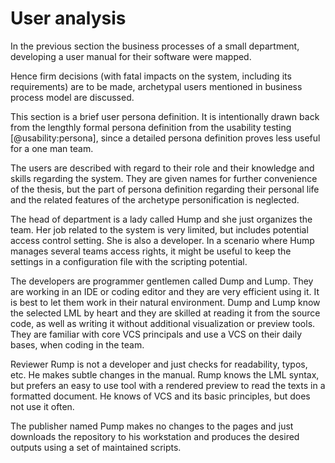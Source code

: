 # User analysis

In the previous section the business processes of a small department, developing a user manual for their software were mapped.

Hence firm decisions (with fatal impacts on the system, including its requirements) are to be made, archetypal users mentioned in business process model are discussed.

This section is a brief user persona definition.
It is intentionally drawn back from the lengthly formal persona definition from the usability testing [@usability:persona], since a detailed persona definition proves less useful for a one man team.

The users are described with regard to their role and their knowledge and skills regarding the system.
They are given names for further convenience of the thesis, but the part of persona definition regarding their personal life and the related features of the archetype personification is neglected.

The head of department is a lady called Hump and she just organizes the team.
Her job related to the system is very limited, but includes potential access control setting.
She is also a developer.
In a scenario where Hump manages several teams access rights, it might be useful to keep the settings in a configuration file with the scripting potential.

The developers are programmer gentlemen called Dump and Lump.
They are working in an IDE or coding editor and they are very efficient using it.
It is best to let them work in their natural environment.
Dump and Lump know the selected LML by heart and they are skilled at reading it from the source code, as well as writing it without additional visualization or preview tools.
They are familiar with core VCS principals and use a VCS on their daily bases, when coding in the team.

Reviewer Rump is not a developer and just checks for readability, typos, etc.
He makes subtle changes in the manual.
Rump knows the LML syntax, but prefers an easy to use tool with a rendered preview to read the texts in a formatted document.
He knows of VCS and its basic principles, but does not use it often.

The publisher named Pump makes no changes to the pages and just downloads the repository to his workstation
and produces the desired outputs using a set of maintained scripts.
